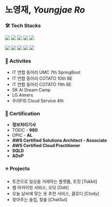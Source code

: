 # 노영재, *Youngjae Ro*

### 🛠️ Tech Stacks
<p>
<a href="https://www.java.com/ko/"><img src="https://img.shields.io/badge/Java-1974D2?style=flat&logo=OpenJDK&logoColor=orange"></a>
<a href="https://www.python.org/"><img src="https://img.shields.io/badge/Python-FFEB3B?style=flat&logo=Python&logoColor=black"></a>
<a href="https://spring.io/"><img src="https://img.shields.io/badge/Spring-6DB33F?style=flat&logo=Spring&logoColor=white"/></a>
<a href="https://spring.io/projects/spring-boot"><img src="https://img.shields.io/badge/Spring_Boot-6AAE3D?style=flat&logo=SpringBoot&logoColor=white"/></a>
<a href="https://spring.io/projects/spring-data-jpa"><img src="https://img.shields.io/badge/Spring_Data_JPA-6DB33F?style=flat&logo=hibernate&logoColor=white"/>
</p>

<a href="https://aws.amazon.com/ko/?nc2=h_lg"><img src="https://img.shields.io/badge/Amazon AWS-F58219?style=flat&logo=amazonaws&logoColor=white"/></a>
<a href="https://www.docker.com/"><img src="https://img.shields.io/badge/Docker-2496ED?style=flat&logo=Docker&logoColor=white"></a>
<a href="https://redis.io/ko/"><img src="https://img.shields.io/badge/Redis-DC382D?style=flat&logo=Redis&logoColor=white"></a>
<a href="https://junit.org/junit5/"><img src="https://img.shields.io/badge/JUnit5-25A162?style=flat&logo=JUnit5&logoColor=white"></a>
<a href="https://www.mysql.com/"><img src="https://img.shields.io/badge/MySQL-4479A1?style=flat&logo=MySQL&logoColor=white"/></a>



### 🧩 Activites 
- IT 연합 동아리 UMC 7th SpringBoot
- IT 연합 동아리 COTATO 10th BE
- IT 연합 동아리 COTATO 11th BE
- SK AI Dream Camp
- LG Aimers
- 우리FIS Cloud Service 4th


### 📜 Certification
- **정보처리기사**
- TOEIC - **980**
- OPIC - **AL**
- **AWS Certified Solutions Architect - Associate**
- **AWS Certified Cloud Practitioner** 
- **SQLD**
- **ADsP**


### ⭐️ Projects 
- 토큰으로 일상을 거래하는 플랫폼, 토킷 [Tokkit]
- 웹 아카이빙 서비스, 오딧 [Odit]
- 오늘 날씨에 맞는 옷 추천 서비스, 클로디 [Clody]
- 찾아주는 술집, 찾술 [ChatSul]
